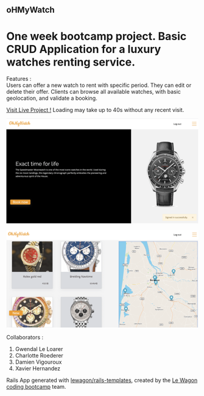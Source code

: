 ## oHMyWatch

# One week bootcamp project. Basic CRUD Application for a luxury watches renting service.

Features : <br/>
Users can offer a new watch to rent with specific period. They can edit or delete their offer. Clients can browse all available watches, with basic geolocation, and validate a booking.

[Visit Live Project !](https://mywatchesrent.herokuapp.com/)
Loading may take up to 40s without any recent visit.

![Logged-in Page](https://raw.githubusercontent.com/DamoVigo/ohmywatch/master/app/assets/images/watch1_screenshot.png)

![Watches#show](https://raw.githubusercontent.com/DamoVigo/ohmywatch/master/app/assets/images/watch2_screenshot.png)

Collaborators :
 1. Gwendal Le Loarer
 2. Charlotte Roederer
 3. Damien Vigouroux
 4. Xavier Hernandez

Rails App generated with [lewagon/rails-templates](https://github.com/lewagon/rails-templates), created by the [Le Wagon coding bootcamp](https://www.lewagon.com) team.
